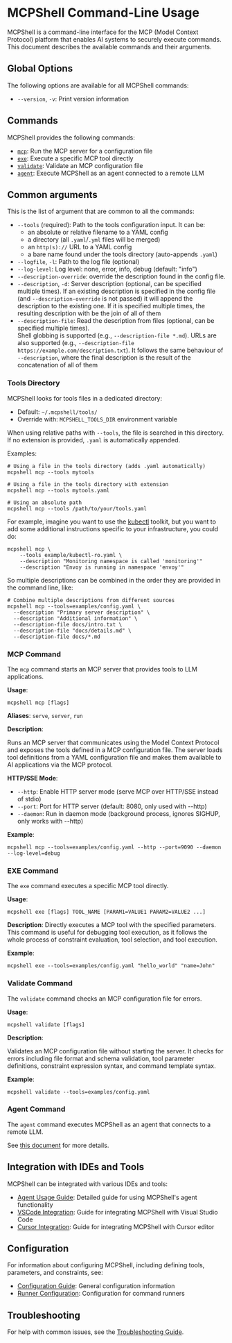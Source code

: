 # MCPShell Command-Line Usage

MCPShell is a command-line interface for the MCP (Model Context Protocol) platform that enables AI systems to securely execute commands. This document describes the available commands and their arguments.

## Global Options

The following options are available for all MCPShell commands:

- `--version`, `-v`: Print version information

## Commands

MCPShell provides the following commands:

- [`mcp`](#mcp-command): Run the MCP server for a configuration file
- [`exe`](#exe-command): Execute a specific MCP tool directly
- [`validate`](#validate-command): Validate an MCP configuration file
- [`agent`](#agent-command): Execute MCPShell as an agent connected to a remote LLM

## Common arguments

This is the list of argument that are common to all the commands:

- `--tools` (required): Path to the tools configuration input. It can be:
  - an absolute or relative filename to a YAML config
  - a directory (all `.yaml`/`.yml` files will be merged)
  - an `http(s)://` URL to a YAML config
  - a bare name found under the tools directory (auto-appends `.yaml`)
- `--logfile`, `-l`: Path to the log file (optional)
- `--log-level`: Log level: none, error, info, debug (default: "info")
- `--description-override`: override the description found in the config file.
- `--description`, `-d`: Server description (optional, can be specified multiple times).
  If an existing description is specified in the config file (and `--description-override` is not passed)
  it will append the description to the existing one. If it is specified multiple times, the
  resulting description with be the join of all of them
- `--description-file`: Read the description from files (optional, can be specified multiple times).   
  Shell globbing is supported (e.g., `--description-file *.md`). URLs are also supported (e.g., 
  `--description-file https://example.com/description.txt`). It follows the same behaviour of
  `--description`, where the final description is the result of the concatenation of all of them

### Tools Directory

MCPShell looks for tools files in a dedicated directory:
- Default: `~/.mcpshell/tools/`
- Override with: `MCPSHELL_TOOLS_DIR` environment variable

When using relative paths with `--tools`, the file is searched in this directory.
If no extension is provided, `.yaml` is automatically appended.

Examples:
```console
# Using a file in the tools directory (adds .yaml automatically)
mcpshell mcp --tools mytools

# Using a file in the tools directory with extension  
mcpshell mcp --tools mytools.yaml

# Using an absolute path
mcpshell mcp --tools /path/to/your/tools.yaml
```
  
For example, imagine you want to use the [kubectl](../examples/kubectl-ro.yaml) toolkit,
but you want to add some additional instructions specific to your infrastructure,
you could do:

```console
mcpshell mcp \
    --tools example/kubectl-ro.yaml \
    --description "Monitoring namespace is called 'monitoring'"
    --description "Envoy is running in namespace 'envoy'"
```

So multiple descriptions can be combined in the order they are provided in the command line,
like:

```console
# Combine multiple descriptions from different sources
mcpshell mcp --tools=examples/config.yaml \
  --description "Primary server description" \
  --description "Additional information" \
  --description-file docs/intro.txt \
  --description-file "docs/details.md" \
  --description-file docs/*.md
```

### MCP Command

The `mcp` command starts an MCP server that provides tools to LLM applications.

**Usage**:

```console
mcpshell mcp [flags]
```

**Aliases**: `serve`, `server`, `run`

**Description**:

Runs an MCP server that communicates using the Model Context Protocol and exposes the tools defined in a MCP configuration file. The server loads tool definitions from a YAML configuration file and makes them available to AI applications via the MCP protocol.

**HTTP/SSE Mode**:

- `--http`: Enable HTTP server mode (serve MCP over HTTP/SSE instead of stdio)
- `--port`: Port for HTTP server (default: 8080, only used with --http)
- `--daemon`: Run in daemon mode (background process, ignores SIGHUP, only works with --http)

**Example**:

```console
mcpshell mcp --tools=examples/config.yaml --http --port=9090 --daemon --log-level=debug
```

### EXE Command

The `exe` command executes a specific MCP tool directly.

**Usage**:

```console
mcpshell exe [flags] TOOL_NAME [PARAM1=VALUE1 PARAM2=VALUE2 ...]
```

**Description**:
Directly executes a MCP tool with the specified parameters. This command is useful for debugging tool execution, as it follows the whole process of constraint evaluation, tool selection, and tool execution.

**Example**:

```console
mcpshell exe --tools=examples/config.yaml "hello_world" "name=John"
```

### Validate Command

The `validate` command checks an MCP configuration file for errors.

**Usage**:

```console
mcpshell validate [flags]
```

**Description**:

Validates an MCP configuration file without starting the server. It checks for errors including file format and schema validation, tool parameter definitions, constraint expression syntax, and command template syntax.

**Example**:

```console
mcpshell validate --tools=examples/config.yaml
```

### Agent Command

The `agent` command executes MCPShell as an agent that connects to a remote LLM.

See [this document](usage-agent.md) for more details.

## Integration with IDEs and Tools

MCPShell can be integrated with various IDEs and tools:

- [Agent Usage Guide](usage-agent.md): Detailed guide for using MCPShell's agent functionality 
- [VSCode Integration](usage-vscode.md): Guide for integrating MCPShell with Visual Studio Code
- [Cursor Integration](usage-cursor.md): Guide for integrating MCPShell with Cursor editor

## Configuration

For information about configuring MCPShell, including defining tools, parameters, and constraints, see:

- [Configuration Guide](config.md): General configuration information
- [Runner Configuration](config-runners.md): Configuration for command runners

## Troubleshooting

For help with common issues, see the [Troubleshooting Guide](troubleshooting.md). 